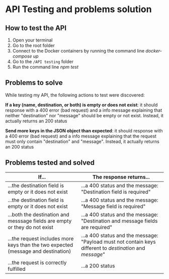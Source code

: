 # API Testing and problems solution

## How to test the API

1. Open your terminal
2. Go to the root folder
3. Connect to the Docker containers by running the command line *docker-compose up*
4. Go to the ``/API testing`` folder
5. Run the command line *npm test*

## Problems to solve

While testing my API, the following actions to test were discovered:

**If a key (name, destination, or both) is empty or does not exist**: it should response with a 400 error (bad request) and a info message explaining that neither "destination" nor "message" should be empty or not exist. Instead, it actually returns an 200 status

**Send more keys in the JSON object than expected**: it should response with a 400 error (bad request) and a info message explaining that the request must only contain "destination" and "message". Instead, it actually returns an 200 status

## Problems tested and solved 

| If...      | The response returns... |
| ------------- | ------------- | 
| ...the destination field is empty or it does not exist |  ...a 400 status and the message: "Destination field is required" |  
| ...the destination field is empty or it does not exist |  ...a 400 status and the message: "Message field is required"  | 
| ...both the destination and messsage fields are empty or they do not exist  |  ...a 400 status and the message: "Destination and message fields are required"   |  
| ...the request includes more keys than the two expected (message and destination) | ...a 400 status and the message: "Payload must not contain keys different to _destination_ and _message_"   | 
| ...the request is correctly fulfilled | ...a 200 status |
